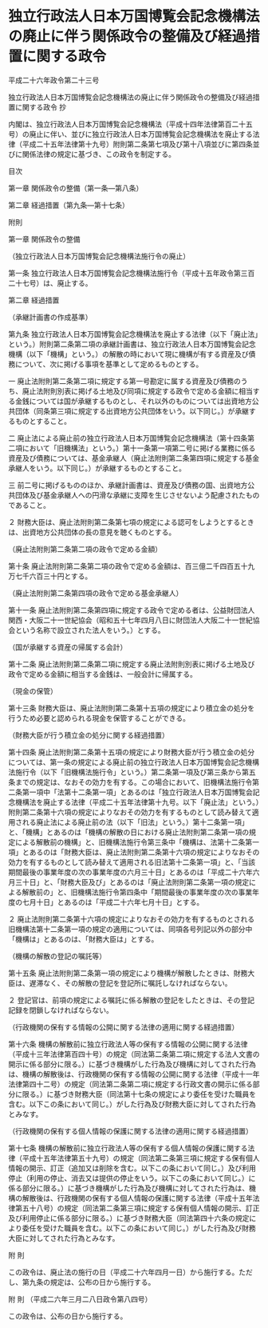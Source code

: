 # 独立行政法人日本万国博覧会記念機構法の廃止に伴う関係政令の整備及び経過措置に関する政令

平成二十六年政令第二十三号

独立行政法人日本万国博覧会記念機構法の廃止に伴う関係政令の整備及び経過措置に関する政令 抄

内閣は、独立行政法人日本万国博覧会記念機構法（平成十四年法律第百二十五号）の廃止に伴い、並びに独立行政法人日本万国博覧会記念機構法を廃止する法律（平成二十五年法律第十九号）附則第二条第七項及び第十八項並びに第四条並びに関係法律の規定に基づき、この政令を制定する。

目次

第一章 関係政令の整備（第一条―第八条）

第二章 経過措置（第九条―第十七条）

附則

第一章 関係政令の整備

（独立行政法人日本万国博覧会記念機構法施行令の廃止）

第一条 独立行政法人日本万国博覧会記念機構法施行令（平成十五年政令第三百二十七号）は、廃止する。

第二章 経過措置

（承継計画書の作成基準）

第九条 独立行政法人日本万国博覧会記念機構法を廃止する法律（以下「廃止法」という。）附則第二条第二項の承継計画書は、独立行政法人日本万国博覧会記念機構（以下「機構」という。）の解散の時において現に機構が有する資産及び債務について、次に掲げる事項を基準として定めるものとする。

一 廃止法附則第二条第二項に規定する第一号勘定に属する資産及び債務のうち、廃止法附則別表に掲げる土地及び同項に規定する政令で定める金額に相当する金銭については国が承継するものとし、それ以外のものについては出資地方公共団体（同条第三項に規定する出資地方公共団体をいう。以下同じ。）が承継するものとすること。

二 廃止法による廃止前の独立行政法人日本万国博覧会記念機構法（第十四条第二項において「旧機構法」という。）第十一条第一項第二号に掲げる業務に係る資産及び債務については、基金承継人（廃止法附則第二条第四項に規定する基金承継人をいう。以下同じ。）が承継するものとすること。

三 前二号に掲げるもののほか、承継計画書は、資産及び債務の国、出資地方公共団体及び基金承継人への円滑な承継に支障を生じさせないよう配慮されたものであること。

２ 財務大臣は、廃止法附則第二条第七項の規定による認可をしようとするときは、出資地方公共団体の長の意見を聴くものとする。

（廃止法附則第二条第二項の政令で定める金額）

第十条 廃止法附則第二条第二項の政令で定める金額は、百三億二千四百五十九万七千六百三十円とする。

（廃止法附則第二条第四項の政令で定める基金承継人）

第十一条 廃止法附則第二条第四項に規定する政令で定める者は、公益財団法人関西・大阪二十一世紀協会（昭和五十七年四月八日に財団法人大阪二十一世紀協会という名称で設立された法人をいう。）とする。

（国が承継する資産の帰属する会計）

第十二条 廃止法附則第二条第二項に規定する廃止法附則別表に掲げる土地及び政令で定める金額に相当する金銭は、一般会計に帰属する。

（現金の保管）

第十三条 財務大臣は、廃止法附則第二条第十五項の規定により積立金の処分を行うため必要と認められる現金を保管することができる。

（財務大臣が行う積立金の処分に関する経過措置）

第十四条 廃止法附則第二条第十五項の規定により財務大臣が行う積立金の処分については、第一条の規定による廃止前の独立行政法人日本万国博覧会記念機構法施行令（以下「旧機構法施行令」という。）第二条第一項及び第三条から第五条までの規定は、なおその効力を有する。この場合において、旧機構法施行令第二条第一項中「法第十二条第一項」とあるのは「独立行政法人日本万国博覧会記念機構法を廃止する法律（平成二十五年法律第十九号。以下「廃止法」という。）附則第二条第十六項の規定によりなおその効力を有するものとして読み替えて適用される廃止法による廃止前の法（以下「旧法」という。）第十二条第一項」と、「機構」とあるのは「機構の解散の日における廃止法附則第二条第一項の規定による解散前の機構」と、旧機構法施行令第三条中「機構は、法第十二条第一項」とあるのは「財務大臣は、廃止法附則第二条第十六項の規定によりなおその効力を有するものとして読み替えて適用される旧法第十二条第一項」と、「当該期間最後の事業年度の次の事業年度の六月三十日」とあるのは「平成二十六年六月三十日」と、「財務大臣及び」とあるのは「廃止法附則第二条第一項の規定による解散前の」と、旧機構法施行令第四条中「期間最後の事業年度の次の事業年度の七月十日」とあるのは「平成二十六年七月十日」とする。

２ 廃止法附則第二条第十六項の規定によりなおその効力を有するものとされる旧機構法第十二条第一項の規定の適用については、同項各号列記以外の部分中「機構は」とあるのは、「財務大臣は」とする。

（機構の解散の登記の嘱託等）

第十五条 廃止法附則第二条第一項の規定により機構が解散したときは、財務大臣は、遅滞なく、その解散の登記を登記所に嘱託しなければならない。

２ 登記官は、前項の規定による嘱託に係る解散の登記をしたときは、その登記記録を閉鎖しなければならない。

（行政機関の保有する情報の公開に関する法律の適用に関する経過措置）

第十六条 機構の解散前に独立行政法人等の保有する情報の公開に関する法律（平成十三年法律第百四十号）の規定（同法第二条第二項に規定する法人文書の開示に係る部分に限る。）に基づき機構がした行為及び機構に対してされた行為は、機構の解散後は、行政機関の保有する情報の公開に関する法律（平成十一年法律第四十二号）の規定（同法第二条第二項に規定する行政文書の開示に係る部分に限る。）に基づき財務大臣（同法第十七条の規定により委任を受けた職員を含む。以下この条において同じ。）がした行為及び財務大臣に対してされた行為とみなす。

（行政機関の保有する個人情報の保護に関する法律の適用に関する経過措置）

第十七条 機構の解散前に独立行政法人等の保有する個人情報の保護に関する法律（平成十五年法律第五十九号）の規定（同法第二条第三項に規定する保有個人情報の開示、訂正（追加又は削除を含む。以下この条において同じ。）及び利用停止（利用の停止、消去又は提供の停止をいう。以下この条において同じ。）に係る部分に限る。）に基づき機構がした行為及び機構に対してされた行為は、機構の解散後は、行政機関の保有する個人情報の保護に関する法律（平成十五年法律第五十八号）の規定（同法第二条第三項に規定する保有個人情報の開示、訂正及び利用停止に係る部分に限る。）に基づき財務大臣（同法第四十六条の規定により委任を受けた職員を含む。以下この条において同じ。）がした行為及び財務大臣に対してされた行為とみなす。

附 則

この政令は、廃止法の施行の日（平成二十六年四月一日）から施行する。ただし、第九条の規定は、公布の日から施行する。

附 則 （平成二六年三月二八日政令第八四号）

この政令は、公布の日から施行する。
